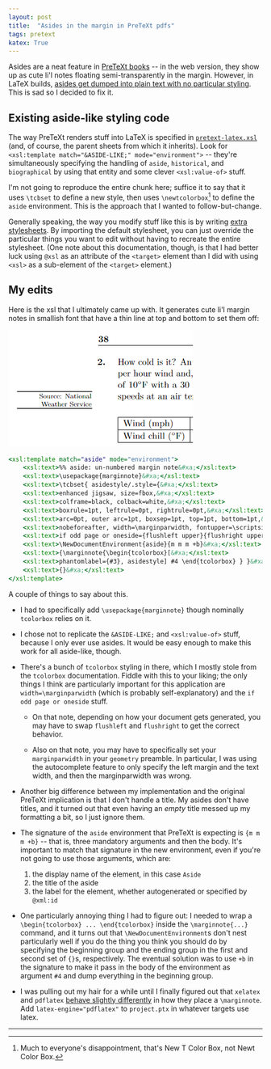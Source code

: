 ```yaml
---
layout: post
title:  "Asides in the margin in PreTeXt pdfs"
tags: pretext 
katex: True
---
```


Asides are a neat feature in [PreTeXt books](https://pretextbook.org/)  -- in the web version, they show up as cute li'l notes floating semi-transparently in the margin. However, in LaTeX builds, [asides get dumped into plain text with no particular styling](https://github.com/PreTeXtBook/pretext/issues/1501). This is sad so I decided to fix it.

## Existing aside-like styling code

The way PreTeXt renders stuff into LaTeX is specified in [`pretext-latex.xsl`](https://github.com/PreTeXtBook/pretext/blob/master/xsl/pretext-latex.xsl) (and, of course, the parent sheets from which it inherits). Look for `<xsl:template match="&ASIDE-LIKE;" mode="environment">` -- they're simultaneously specifying the handling of `aside`, `historical`, and `biographical` by using that entity and some clever `<xsl:value-of>` stuff.

I'm not going to reproduce the entire chunk here; suffice it to say that it uses `\tcbset` to define a new style, then uses `\newtcolorbox`[^1] to define the `aside` environment. This is the approach that I wanted to follow-but-change.

Generally speaking, the way you modify stuff like this is by writing [extra stylesheets](https://pretextbook.org/doc/guide/html/publisher-extra-stylesheet.html). By importing the default stylesheet, you can just override the particular things you want to edit without having to recreate the entire stylesheet. (One note about this documentation, though, is that I had better luck using `@xsl` as an attribute of the `<target>` element than I did with using `<xsl>` as a sub-element of the `<target>` element.)

## My edits

Here is the xsl that I ultimately came up with. It generates cute li'l margin notes in smallish font that have a thin line at top and bottom to set them off:

![Screenshot of cute li'l margin note](/images/aside-margin-note.png)

```xsl
<xsl:template match="aside" mode="environment">
    <xsl:text>%% aside: un-numbered margin note&#xa;</xsl:text>
    <xsl:text>\usepackage{marginnote}&#xa;</xsl:text>
    <xsl:text>\tcbset{ asidestyle/.style={&#xa;</xsl:text>
    <xsl:text>enhanced jigsaw, size=fbox,&#xa;</xsl:text>
    <xsl:text>colframe=black, colback=white,&#xa;</xsl:text>
    <xsl:text>boxrule=1pt, leftrule=0pt, rightrule=0pt,&#xa;</xsl:text>
    <xsl:text>arc=0pt, outer arc=1pt, boxsep=1pt, top=1pt, bottom=1pt,&#xa;</xsl:text>
    <xsl:text>nobeforeafter, width=\marginparwidth, fontupper=\scriptsize,&#xa;</xsl:text>
    <xsl:text>if odd page or oneside={flushleft upper}{flushright upper} } }&#xa;</xsl:text>
    <xsl:text>\NewDocumentEnvironment{aside}{m m m +b}&#xa;</xsl:text>
    <xsl:text>{\marginnote{\begin{tcolorbox}[&#xa;</xsl:text>
    <xsl:text>phantomlabel={#3}, asidestyle] #4 \end{tcolorbox} } }&#xa;</xsl:text>
    <xsl:text>{}&#xa;</xsl:text>
</xsl:template>
```

A couple of things to say about this.

- I had to specifically add `\usepackage{marginnote}` though nominally `tcolorbox` relies on it. 

- I chose not to replicate the `&ASIDE-LIKE;` and `<xsl:value-of>` stuff, because I only ever use asides. It would be easy enough to make this work for all aside-like, though.

- There's a bunch of `tcolorbox` styling in there, which I mostly stole from the `tcolorbox` documentation. Fiddle with this to your liking; the only things I think are particularly important for this application are `width=\marginparwidth` (which is probably self-explanatory) and the `if odd page or oneside` stuff.

    - On that note, depending on how your document gets generated, you may have to swap `flushleft` and `flushright` to get the correct behavior.

    - Also on that note, you may have to specifically set your `marginparwidth` in your `geometry` preamble. In particular, I was using the autocomplete feature to only specify the left margin and the text width, and then the marginparwidth was wrong.

- Another big difference between my implementation and the original PreTeXt implication is that I don't handle a title. My asides don't have titles, and it turned out that even having an *empty* title messed up my formatting a bit, so I just ignore them.

- The signature of the `aside` environment that PreTeXt is expecting is `{m m m +b}` -- that is, three mandatory arguments and then the body. It's important to match that signature in the new environment, even if you're not going to use those arguments, which are:
    1. the display name of the element, in this case `Aside`
    2. the title of the aside
    3. the label for the element, whether autogenerated or specified by `@xml:id`

- One particularly annoying thing I had to figure out: I needed to wrap a `\begin{tcolorbox} ... \end{tcolorbox}` inside the `\marginnote{...}` command, and it turns out that `\NewDocumentEnvironment`s don't nest particularly well if you do the thing you think you should do by specifying the beginning group and the ending group in the first and second set of `{}`s, respectively. The eventual solution was to use `+b` in the signature to make it pass in the body of the environment as argument `#4` and dump everything in the beginning group.

- I was pulling out my hair for a while until I finally figured out that `xelatex` and `pdflatex` [behave slightly differently](https://bsky.app/profile/sbagley.bsky.social/post/3kxjtu5ccab25) in how they place a `\marginnote`. Add `latex-engine="pdflatex"` to `project.ptx` in whatever targets use latex.

---

[^1]: Much to everyone's disappointment, that's New T Color Box, not Newt Color Box.